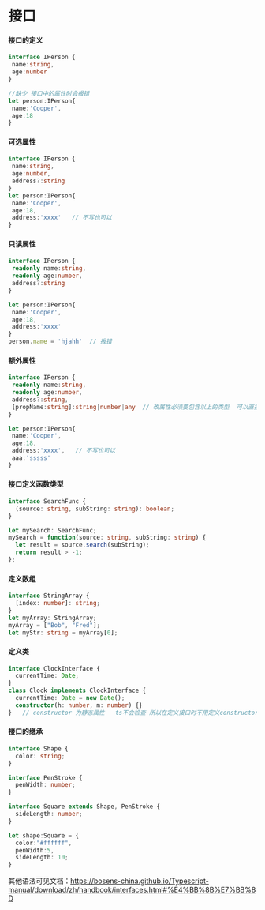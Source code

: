 # 接口

#### 接口的定义

```typescript
interface IPerson {
 name:string,
 age:number
}

//缺少 接口中的属性时会报错
let person:IPerson{
 name:'Cooper',
 age:18
}
```

#### 可选属性

```typescript
interface IPerson {
 name:string,
 age:number,
 address?:string
}
let person:IPerson{
 name:'Cooper',
 age:18,
 address:'xxxx'   // 不写也可以
}

```

#### 只读属性

```typescript
interface IPerson {
 readonly name:string,
 readonly age:number,
 address?:string
}

let person:IPerson{
 name:'Cooper',
 age:18,
 address:'xxxx'
}
person.name = 'hjahh'  // 报错
```

#### 额外属性

```typescript
interface IPerson {
 readonly name:string,
 readonly age:number,
 address?:string,
 [propName:string]:string|number|any  // 改属性必须要包含以上的类型  可以直接写any类型
}

let person:IPerson{
 name:'Cooper',
 age:18,
 address:'xxxx',   // 不写也可以
 aaa:'sssss'
}
```

#### 接口定义函数类型

```typescript
interface SearchFunc {
  (source: string, subString: string): boolean;
}

let mySearch: SearchFunc;
mySearch = function(source: string, subString: string) {
  let result = source.search(subString);
  return result > -1;
};
```

#### 定义数组

```typescript
interface StringArray {
  [index: number]: string;
}
let myArray: StringArray;
myArray = ["Bob", "Fred"];
let myStr: string = myArray[0];
```

#### 定义类

```typescript
interface ClockInterface {
  currentTime: Date;
}
class Clock implements ClockInterface {
  currentTime: Date = new Date();
  constructor(h: number, m: number) {}
}   // constructor 为静态属性   ts不会检查 所以在定义接口时不用定义constructor
```

#### 接口的继承

```typescript
interface Shape {
  color: string;
}

interface PenStroke {
  penWidth: number;
}

interface Square extends Shape, PenStroke {
  sideLength: number;
}

let shape:Square = {
  color:"#ffffff",
  penWidth:5,
  sideLength: 10;
}
```

其他语法可见文档：<https://bosens-china.github.io/Typescript-manual/download/zh/handbook/interfaces.html#%E4%BB%8B%E7%BB%8D>
